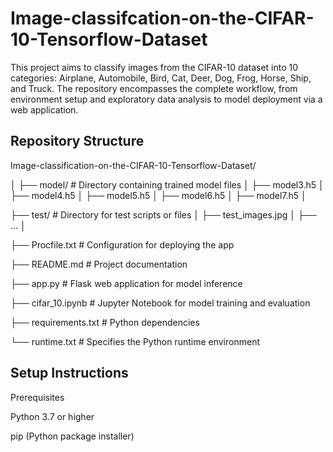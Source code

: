# Image-classifcation-on-the-CIFAR-10-Tensorflow-Dataset
This project aims to classify images from the CIFAR-10 dataset into 10 categories: Airplane, Automobile, Bird, Cat, Deer, Dog, Frog, Horse, Ship, and Truck. The repository encompasses the complete workflow, from environment setup and exploratory data analysis to model deployment via a web application.

## Repository Structure
Image-classification-on-the-CIFAR-10-Tensorflow-Dataset/

│
├── model/                 # Directory containing trained model files
│   ├── model3.h5
│   ├── model4.h5
│   ├── model5.h5
│   ├── model6.h5
│   ├── model7.h5
│

├── test/                  # Directory for test scripts or files
│   ├── test_images.jpg
│   ├── ...
│

├── Procfile.txt           # Configuration for deploying the app

├── README.md              # Project documentation

├── app.py                 # Flask web application for model inference

├── cifar_10.ipynb         # Jupyter Notebook for model training and evaluation

├── requirements.txt       # Python dependencies

└── runtime.txt            # Specifies the Python runtime environment

## Setup Instructions

Prerequisites

Python 3.7 or higher

pip (Python package installer)

